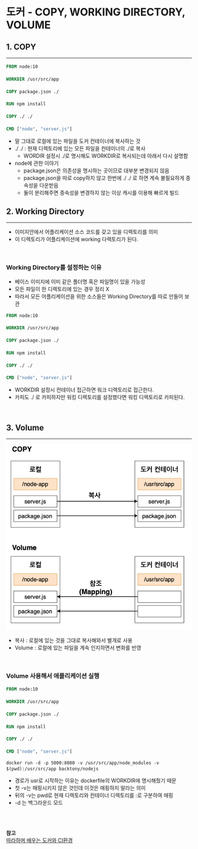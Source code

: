 # 도커 - COPY, WORKING DIRECTORY, VOLUME

## 1. COPY
---
```dockerfile
FROM node:10

WORKDIR /usr/src/app

COPY package.json ./

RUN npm install

COPY ./ ./

CMD ["node", "server.js"]
```
+ 말 그대로 로컬에 있는 파일을 도커 컨테이너에 복사하는 것
+ ./ ./ : 현재 디렉토리에 있는 모든 파일을 컨테이너의 ./로 복사
    - WORDIR 설정시 ./로 명시해도 WORKDIR로 복사되는데 아래서 다시 설명함
+ node에 관한 이야기
    - package.json은 의존성을 명시하는 곳이므로 대부분 변경되지 않음
    - package.json을 따로 copy하지 않고 한번에 ./ ./ 로 하면 계속 불필요하게 종속성을 다운받음
    - 둘이 분리해주면 종속성을 변경하지 않는 이상 캐시를 이용해 빠르게 빌드    



## 2. Working Directory
---
+ 이미지안에서 어플리케이션 소스 코드를 갖고 있을 디렉토리를 의미
+ 이 디렉토리가 어플리케이션에 working 다랙토리가 된다.

<br>

### Working Directory를 설정하는 이유
+ 베이스 이미지에 이미 같은 폴더명 혹은 파일명이 있을 가능성
+ 모든 파일이 한 디렉토리에 있는 경우 정리 X
+ 따라서 모든 어플리케이션을 위한 소스들은 Working Directory를 따로 만들어 보관


```dockerfile
FROM node:10

WORKDIR /usr/src/app

COPY package.json ./

RUN npm install

COPY ./ ./

CMD ["node", "server.js"]
```
+ WORKDIR 설정시 컨테이너 접근하면 워크 디렉토리로 접근한다.
+ 카피도 ./ 로 카피하지만 워킹 디렉토리를 설정했다면 워킹 디렉토리로 카피된다.

<br>

## 3. Volume
---
![그림1](https://github.com/backtony/blog-code/blob/master/docker/img/4/4-1.PNG?raw=true)

+ 복사 : 로컬에 있는 것을 그대로 복사해와서 별개로 사용
+ Volume : 로컬에 있는 파일을 계속 인지하면서 변화를 반영

<br>

### Volume 사용해서 애플리케이션 실행
```dockerfile
FROM node:10

WORKDIR /usr/src/app

COPY package.json ./

RUN npm install

COPY ./ ./

CMD ["node", "server.js"]
```

```
docker run -d -p 5000:8080 -v /usr/src/app/node_modules -v $(pwd):/usr/src/app backtony/nodejs
```
+ 경로가 usr로 시작하는 이유는 dockerfile의 WORKDIR에 명시해줬기 때문
+ 첫 -v는 매핑시키지 않은 것인데 이것은 매핑하지 말라는 의미
+ 뒤의 -v는 pwd로 현재 디렉토리와 컨테이너 디렉토리를 :로 구분하여 매핑
+ -d 는 백그라운드 모드


<Br><Br>

__참고__  
<a href="https://www.inflearn.com/course/%EB%94%B0%EB%9D%BC%ED%95%98%EB%A9%B0-%EB%B0%B0%EC%9A%B0%EB%8A%94-%EB%8F%84%EC%BB%A4-ci#" target="_blank"> 따라하며 배우는 도커와 CI환경</a>  

